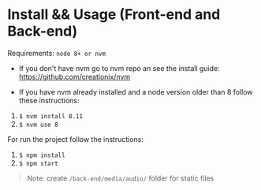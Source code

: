 # Install && Usage (Front-end and Back-end)

Requirements: `node 8+ or nvm`

- If you don't have nvm go to nvm repo an see the install guide: https://github.com/creationix/nvm

- If you have nvm already installed and a node version older than 8 follow these instructions:

1. `$ nvm install 8.11`
2. `$ nvm use 8`

For run the project follow the instructions:

1. `$ npm install`
2. `$ npm start`

> Note: create `/back-end/media/audio/` folder for static files 
